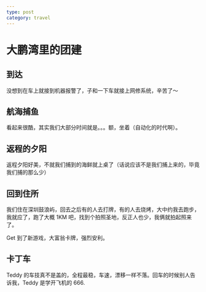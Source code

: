 ```yaml
---
type: post
category: travel
---
```


# 大鹏湾里的团建

## 到达

没想到在车上就接到机器报警了，子和一下车就接上网修系统，辛苦了～

## 航海捕鱼

看起来很酷，其实我们大部分时间就是。。。额，坐着（自动化的时代啊）。

## 返程的夕阳

返程夕阳好美，不就我们捕到的海鲜就上桌了（话说应该不是我们捕上来的，毕竟我们捕的那么少）

## 回到住所

我们住在深圳鼓浪屿，回去之后有的人去打牌，有的人去烧烤，大中约我去跑步，我就应了，跑了大概 1KM 吧，找到个拍照圣地，反正人也少，我俩就拍起照来了。

Get 到了新游戏，大富翁卡牌，强烈安利。

## 卡丁车

Teddy 的车技真不是盖的，全程最稳，车速，漂移一样不落。回车的时候别人告诉我，Teddy 是学开飞机的 666.

